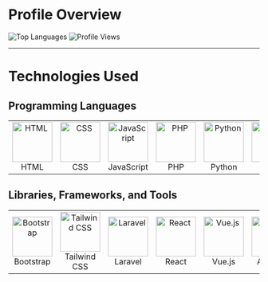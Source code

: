 # Profile Overview

![Top Languages](https://github-readme-stats.vercel.app/api/top-langs/?username=percivalyan&theme=dark&layout=compact&card_width=500&langs_count=10)
![Profile Views](https://komarev.com/ghpvc/?username=percivalyan&label=Profile%20Views&color=0e75b6&style=flat)

---

# Technologies Used

## Programming Languages
<table>
  <tr>
    <td align="center"><img src="https://upload.wikimedia.org/wikipedia/commons/6/61/HTML5_logo_and_wordmark.svg" alt="HTML" width="80"/><br>HTML</td>
    <td align="center"><img src="https://upload.wikimedia.org/wikipedia/commons/thumb/d/d5/CSS3_logo_and_wordmark.svg/800px-CSS3_logo_and_wordmark.svg.png" alt="CSS" width="80"/><br>CSS</td>
    <td align="center"><img src="https://upload.wikimedia.org/wikipedia/commons/6/6a/JavaScript-logo.png" alt="JavaScript" width="80"/><br>JavaScript</td>
    <td align="center"><img src="https://upload.wikimedia.org/wikipedia/commons/thumb/2/27/PHP-logo.svg/1920px-PHP-logo.svg.png" alt="PHP" width="80"/><br>PHP</td>
    <td align="center"><img src="https://upload.wikimedia.org/wikipedia/commons/c/c3/Python-logo-notext.svg" alt="Python" width="80"/><br>Python</td>
    <td align="center"><img src="https://upload.wikimedia.org/wikipedia/en/3/30/Java_programming_language_logo.svg" alt="Java" width="80"/><br>Java</td>
  </tr>
</table>

## Libraries, Frameworks, and Tools
<table>
  <tr>
    <td align="center"><img src="https://upload.wikimedia.org/wikipedia/commons/b/b2/Bootstrap_logo.svg" alt="Bootstrap" width="80"/><br>Bootstrap</td>
    <td align="center"><img src="https://upload.wikimedia.org/wikipedia/commons/thumb/9/95/Tailwind_CSS_logo.svg/1920px-Tailwind_CSS_logo.svg.png" alt="Tailwind CSS" width="80"/><br>Tailwind CSS</td>
    <td align="center"><img src="https://upload.wikimedia.org/wikipedia/commons/9/9a/Laravel.svg" alt="Laravel" width="80"/><br>Laravel</td>
    <td align="center"><img src="https://upload.wikimedia.org/wikipedia/commons/a/a7/React-icon.svg" alt="React" width="80"/><br>React</td>
    <td align="center"><img src="https://upload.wikimedia.org/wikipedia/commons/thumb/9/95/Vue.js_Logo_2.svg/1024px-Vue.js_Logo_2.svg.png" alt="Vue.js" width="80"/><br>Vue.js</td>
    <td align="center"><img src="https://upload.wikimedia.org/wikipedia/commons/c/cf/Angular_full_color_logo.svg" alt="Angular" width="80"/><br>Angular</td>
    <td align="center"><img src="https://upload.wikimedia.org/wikipedia/commons/thumb/7/79/Spring_Boot.svg/800px-Spring_Boot.svg.png" alt="Spring Boot" width="80"/><br>Spring Boot</td>
    <td align="center"><img src="https://upload.wikimedia.org/wikipedia/commons/thumb/3/38/Jupyter_logo.svg/800px-Jupyter_logo.svg.png" alt="Jupyter" width="80"/><br>Jupyter</td>
  </tr>
</table>
